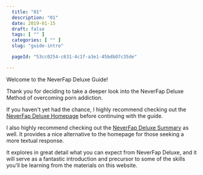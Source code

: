 ```yaml
---
  title: "01"
  description: "01"
  date: 2019-01-15
  draft: false
  tags: [ "" ]
  categories: [ "" ]
  slug: "guide-intro"

  pageId: "53cc0254-c631-4c1f-a3e1-45bdb07c35de"

---
```


Welcome to the NeverFap Deluxe Guide!

Thank you for deciding to take a deeper look into the NeverFap Deluxe Method of overcoming porn addiction.

If you haven't yet had the chance, I highly recommend checking out the <a class="link" href="https://neverfapdeluxe.com/">NeverFap Deluxe Homepage</a> before continuing with the guide.

I also highly recommend checking out the <a class="link" href="https://neverfapdeluxe.com/summary">NeverFap Deluxe Summary</a> as well. It provides a nice alternative to the homepage for those seeking a more textual response.

It explores in great detail what you can expect from NeverFap Deluxe, and it will serve as a fantastic introduction and precursor to some of the skills you'll be learning from the materials on this website.

